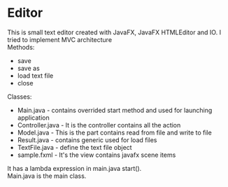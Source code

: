 # Editor
This is small text editor created with JavaFX, JavaFX HTMLEditor and IO. I tried to implement MVC architecture\
Methods:
- save 
- save as 
- load text file
- close

Classes:
- Main.java - contains overrided start method and used for launching application
- Controller.java - It is the controller contains all the action 
- Model.java - This is the part contains read from file and write to file
- Result.java - contains generic used for load files
- TextFile.java - define the text file object
- sample.fxml - It's the view contains javafx scene items


It has a lambda expression in main.java start().\
Main.java is the main class.

